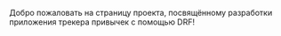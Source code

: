 Добро пожаловать на страницу проекта, посвящённому разработки приложения трекера привычек с помощью DRF!